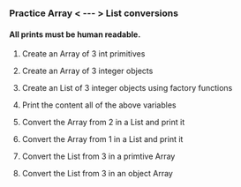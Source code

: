 ### Practice Array < --- > List conversions

#### All prints must be human readable.

1. Create an Array of 3 int primitives
2. Create an Array of 3 integer objects
3. Create an List of 3 integer objects using factory functions

4. Print the content all of the above variables

5. Convert the Array from 2 in a List and print it
6. Convert the Array from 1 in a List and print it
7. Convert the List from 3 in a primtive Array
8. Convert the List from 3 in an object Array



